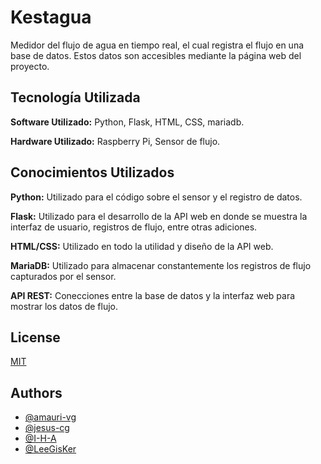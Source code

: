 # Kestagua

Medidor del flujo de agua en tiempo real, el cual registra el flujo en una base de datos. Estos datos son accesibles mediante la página web del proyecto.

## Tecnología Utilizada

**Software Utilizado:** Python, Flask, HTML, CSS, mariadb.

**Hardware Utilizado:** Raspberry Pi, Sensor de flujo.



## Conocimientos Utilizados

**Python:** Utilizado para el código sobre el sensor y el registro de datos.

**Flask:** Utilizado para el desarrollo de la API web en donde se muestra la interfaz de usuario, registros de flujo, entre otras adiciones.

**HTML/CSS:** Utilizado en todo la utilidad y diseño de la API web.

**MariaDB:** Utilizado para almacenar constantemente los registros de flujo capturados por el sensor.

**API REST:** Conecciones entre la base de datos y la interfaz web para mostrar los datos de flujo.









## License

[MIT](https://choosealicense.com/licenses/mit/)


## Authors

- [@amauri-vg](https://www.github.com/Amauri-vg)
- [@jesus-cg](https://www.github.com/jesus-cg)
- [@I-H-A](https://www.github.com/I-H-A)
- [@LeeGisKer](https://www.github.com/LeeGisKer)

